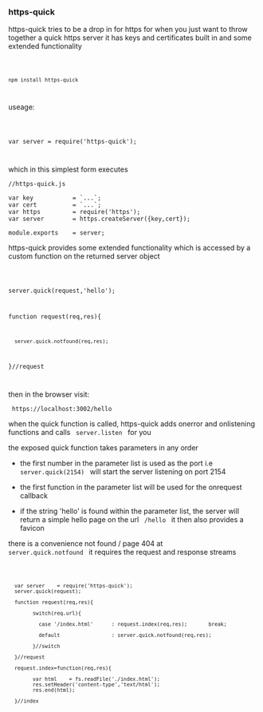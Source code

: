 
<h3>https-quick</h3>

https-quick tries to be a drop in for https
for when you just want to throw together a quick https server
it has keys and certificates built in and some extended functionality

<code>

    npm install https-quick
    
</code>

useage:

<code>

var server    = require('https-quick');

</code>

which in this simplest form executes


    //https-quick.js
    
    var key           = `...`;
    var cert          = `...`;
    var https         = require('https');
    var server        = https.createServer({key,cert});
    
    module.exports    = server;
    
    
    
https-quick provides some extended functionality which is accessed by
a custom function on the returned server object

<code>

server.quick(request,'hello');


function request(req,res){

      server.quick.notfound(req,res);
      
}//request


</code>

then in the browser visit:

<code> https://localhost:3002/hello </code>


when the quick function is called, https-quick adds onerror and onlistening functions
and calls <code> server.listen </code> for you



the exposed quick function takes parameters in any order

- the first number in the parameter list is used as the port
  i.e <code> server.quick(2154) </code> will start the server
  listening on port 2154
  
- the first function in the parameter list will be used for the
  onrequest callback
  
- if the string 'hello' is found within the parameter list, the server
  will return a simple hello page on the url <code> /hello </code> it
  then also provides a favicon
  
  
there is a convenience not found / page 404 at <code> server.quick.notfound </code>
it requires the request and response streams

<code>

      var server    = require('https-quick');
      server.quick(request);
      
      function request(req,res){
      
            switch(req.url){
            
              case '/index.html'      : request.index(req,res);       break;
              
              default                 : server.quick.notfound(req,res);
              
            }//switch
            
      }//request
      
      request.index=function(req,res){
      
            var html    = fs.readFile('./index.html');
            res.setHeader('content-type','text/html');
            res.end(html);
            
      }//index
      
</code>


